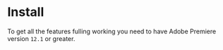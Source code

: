 # Install

To get all the features fulling working you need to have Adobe Premiere version `12.1` or greater.


